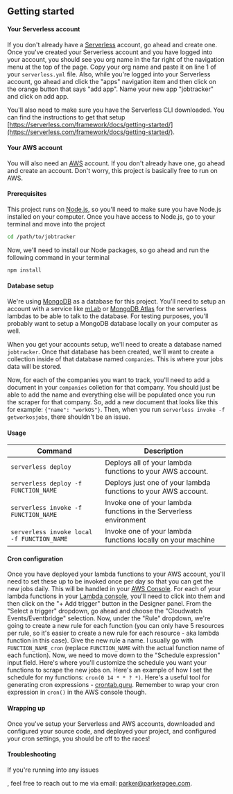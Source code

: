 ## Getting started

#### Your Serverless account

If you don't already have a [Serverless](https://serverless.com/) account, go ahead and create one. Once you've created your Serverless account and you have logged into your account, you should see you org name in the far right of the navigation menu at the top of the page. Copy your org name and paste it on line 1 of your `serverless.yml` file. Also, while you're logged into your Serverless account, go ahead and click the "apps" navigation item and then click on the orange button that says "add app". Name your new app "jobtracker" and click on add app.

You'll also need to make sure you have the Serverless CLI downloaded. You can find the instructions to get that setup [https://serverless.com/framework/docs/getting-started/](https://serverless.com/framework/docs/getting-started/).

#### Your AWS account

You will also need an [AWS](https://aws.amazon.com/) account. If you don't already have one, go ahead and create an account. Don't worry, this project is basically free to run on AWS.

#### Prerequisites

This project runs on [Node.js](https://nodejs.org/en/download/), so you'll need to make sure you have Node.js installed on your computer. Once you have access to Node.js, go to your terminal and move into the project

```bash
cd /path/to/jobtracker
```

Now, we'll need to install our Node packages, so go ahead and run the following command in your terminal

```bash
npm install
```

#### Database setup

We're using [MongoDB](https://www.mongodb.com/) as a database for this project. You'll need to setup an account with a service like [mLab](https://mlab.com/) or [MongoDB Atlas](https://www.mongodb.com/cloud/atlas) for the serverless lambdas to be able to talk to the database. For testing purposes, you'll probably want to setup a MongoDB database locally on your computer as well.

When you get your accounts setup, we'll need to create a database named `jobtracker`. Once that database has been created, we'll want to create a collection inside of that database named `companies`. This is where your jobs data will be stored.

Now, for each of the companies you want to track, you'll need to add a document in your `companies` colletion for that company. You should just be able to add the name and everything else will be populated once you run the scraper for that company. So, add a new document that looks like this for example: `{"name": "workOS"}`. Then, when you run `serverless invoke -f getworkosjobs`, there shouldn't be an issue.

#### Usage

| Command                                    | Description                                                  |
| ------------------------------------------ | ------------------------------------------------------------ |
| `serverless deploy`                        | Deploys all of your lambda functions to your AWS account.    |
| `serverless deploy -f FUNCTION_NAME`       | Deploys just one of your lambda functions to your AWS account. |
| `serverless invoke -f FUNCTION_NAME`       | Invoke one of your lambda functions in the Serverless environment |
| `serverless invoke local -f FUNCTION_NAME` | Invoke one of your lambda functions locally on your machine  |

#### Cron configuration

Once you have deployed your lambda functions to your AWS account, you'll need to set these up to be invoked once per day so that you can get the new jobs daily. This will be handled in your [AWS Console](https://console.aws.amazon.com/). For each of your lambda functions in your [Lambda console](https://console.aws.amazon.com/lambda/home), you'll need to click into them and then click on the "+ Add trigger" button in the Designer panel. From the "Select a trigger" dropdown, go ahead and choose the "Cloudwatch Events/Eventbridge" selection. Now, under the "Rule" dropdown, we're going to create a new rule for each function (you can only have 5 resources per rule, so it's easier to create a new rule for each resource - aka lambda function in this case). Give the new rule a name. I usually go with `FUNCTION_NAME_cron` (replace `FUNCTION_NAME` with the actual function name of each function). Now, we need to move down to the "Schedule expression" input field. Here's where you'll customize the schedule you want your functions to scrape the new jobs on. Here's an example of how I set the schedule for my functions: `cron(0 14 * * ? *)`. Here's a useful tool for generating cron expressions - [crontab.guru](https://crontab.guru/). Remember to wrap your cron expression in `cron()` in the AWS console though.

#### Wrapping up

Once you've setup your Serverless and AWS accounts, downloaded and configured your source code, and deployed your project, and configured your cron settings, you should be off to the races!

#### Troubleshooting

If you're running into any issues

, feel free to reach out to me via email: parker@parkeragee.com.